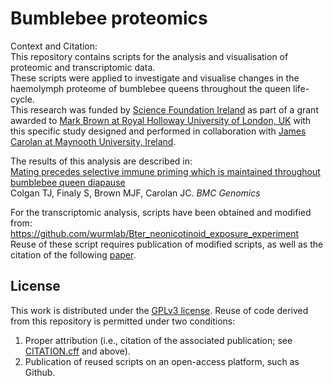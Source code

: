 # Bumblebee proteomics  

Context and Citation:  
This repository contains scripts for the analysis and visualisation of proteomic and transcriptomic data.  
These scripts were applied to investigate and visualise changes in the haemolymph proteome of bumblebee queens throughout the queen life-cycle.  
This research was funded by [Science Foundation Ireland](http://www.sfi.ie/) as part of a grant awarded to [Mark Brown at Royal Holloway University of London, UK](https://www.markjfbrown.com/) with this specific study designed and performed in collaboration with [James Carolan at Maynooth University, Ireland](https://crawliomics.com/).  

The results of this analysis are described in:  
[Mating precedes selective immune priming which is maintained throughout bumblebee queen diapause](https://bmcgenomics.biomedcentral.com/articles/10.1186/s12864-019-6314-9)  
Colgan TJ, Finaly S, Brown MJF, Carolan JC. _BMC Genomics_

For the transcriptomic analysis, scripts have been obtained and modified from:  
https://github.com/wurmlab/Bter_neonicotinoid_exposure_experiment  
Reuse of these script requires publication of modified scripts, as well as the citation of the following [paper](https://onlinelibrary.wiley.com/doi/10.1111/mec.15047). 

## License
This work is distributed under the [GPLv3 license](LICENSE). Reuse of code derived from this repository is permitted under two conditions: 
1) Proper attribution (i.e., citation of the associated publication; see [CITATION.cff](CITATION.cff) and above).  
2) Publication of reused scripts on an open-access platform, such as Github.  
